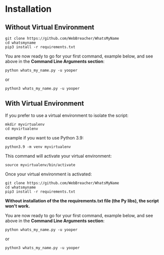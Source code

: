 # Installation

## Without Virtual Environment

```
git clone https://github.com/WebBreacher/WhatsMyName
cd whatsmyname
pip3 install -r requirements.txt
```

You are now ready to go for your first command, example below, and see above in the **Command Line Arguments section**:

```
python whats_my_name.py -u yooper
```

or

```
python3 whats_my_name.py -u yooper
```


## With Virtual Environment

If you prefer to use a virtual environment to isolate the script:

```
mkdir myvirtualenv
cd myvirtualenv
```

example if you want to use Python 3.9:

```
python3.9 -m venv myvirtualenv
```

This command will activate your virtual environment:

```
source myvirtualenv/bin/activate
```

Once your virtual environment is activated:

```
git clone https://github.com/WebBreacher/WhatsMyName
cd whatsmyname
pip3 install -r requirements.txt
```

**Without installation of the the requirements.txt file (the Py libs), the script won't work.** 

You are now ready to go for your first command, example below, and see above in the **Command Line Arguments section**:

```
python whats_my_name.py -u yooper
```

or

```
python3 whats_my_name.py -u yooper
```

